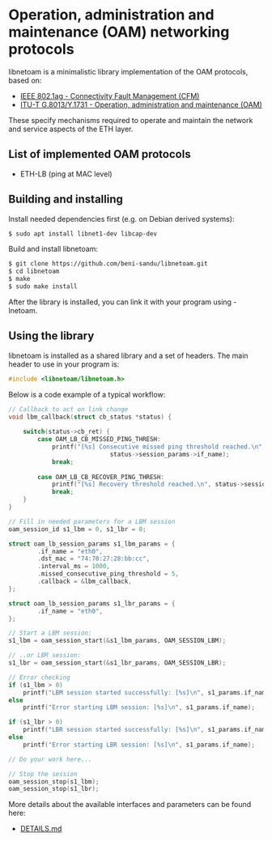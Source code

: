 Operation, administration and maintenance (OAM) networking protocols
====================================================================

libnetoam is a minimalistic library implementation of the OAM protocols, based on:

- [IEEE 802.1ag - Connectivity Fault Management (CFM)](https://www.ieee802.org/1/pages/802.1ag.html)
- [ITU-T G.8013/Y.1731 - Operation, administration and maintenance (OAM)](https://www.itu.int/rec/T-REC-Y.1731/en)

These specify mechanisms required to operate and maintain the network and service aspects of the ETH layer.

List of implemented OAM protocols
---------------------------------
* ETH-LB (ping at MAC level)

Building and installing
-----------------------
Install needed dependencies first (e.g. on Debian derived systems):

```sh
$ sudo apt install libnet1-dev libcap-dev
```

Build and install libnetoam:

```sh
$ git clone https://github.com/beni-sandu/libnetoam.git
$ cd libnetoam
$ make
$ sudo make install
```
After the library is installed, you can link it with your program using -lnetoam.

Using the library
-----------------
libnetoam is installed as a shared library and a set of headers. The main header to use in your program is:

```c
#include <libnetoam/libnetoam.h>
```

Below is a code example of a typical workflow:

```c
// Callback to act on link change
void lbm_callback(struct cb_status *status) {
    
    switch(status->cb_ret) {
        case OAM_LB_CB_MISSED_PING_THRESH:
            printf("[%s] Consecutive missed ping threshold reached.\n",
                            status->session_params->if_name);
            break;
        
        case OAM_LB_CB_RECOVER_PING_THRESH:
            printf("[%s] Recovery threshold reached.\n", status->session_params->if_name);
            break;
    }
}

// Fill in needed parameters for a LBM session
oam_session_id s1_lbm = 0, s1_lbr = 0;

struct oam_lb_session_params s1_lbm_params = {
        .if_name = "eth0",
        .dst_mac = "74:78:27:28:bb:cc",
        .interval_ms = 1000,
        .missed_consecutive_ping_threshold = 5,
        .callback = &lbm_callback,
};

struct oam_lb_session_params s1_lbr_params = {
        .if_name = "eth0",
};

// Start a LBM session:
s1_lbm = oam_session_start(&s1_lbm_params, OAM_SESSION_LBM);

// ..or LBR session:
s1_lbr = oam_session_start(&s1_lbr_params, OAM_SESSION_LBR);

// Error checking
if (s1_lbm > 0)
    printf("LBM session started successfully: [%s]\n", s1_params.if_name);
else
    printf("Error starting LBM session: [%s]\n", s1_params.if_name);

if (s1_lbr > 0)
    printf("LBR session started successfully: [%s]\n", s1_params.if_name);
else
    printf("Error starting LBR session: [%s]\n", s1_params.if_name);

// Do your work here...

// Stop the session
oam_session_stop(s1_lbm);
oam_session_stop(s1_lbr);
```

More details about the available interfaces and parameters can be found here:
- [DETAILS.md](DETAILS.md)
